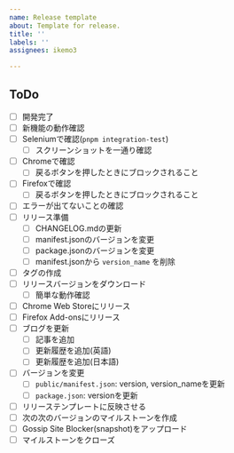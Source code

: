 ```yaml
---
name: Release template
about: Template for release.
title: ''
labels: ''
assignees: ikemo3

---
```


## ToDo

* [ ] 開発完了
* [ ] 新機能の動作確認
* [ ] Seleniumで確認(`pnpm integration-test`)
    * [ ] スクリーンショットを一通り確認
* [ ] Chromeで確認
    * [ ] 戻るボタンを押したときにブロックされること
* [ ] Firefoxで確認
    * [ ] 戻るボタンを押したときにブロックされること
* [ ] エラーが出てないことの確認
* [ ] リリース準備
    * [ ] CHANGELOG.mdの更新
    * [ ] manifest.jsonのバージョンを変更
    * [ ] package.jsonのバージョンを変更
    * [ ] manifest.jsonから `version_name` を削除
* [ ] タグの作成
* [ ] リリースバージョンをダウンロード
    * [ ] 簡単な動作確認
* [ ] Chrome Web Storeにリリース
* [ ] Firefox Add-onsにリリース
* [ ] ブログを更新
    * [ ] 記事を追加
    * [ ] 更新履歴を追加(英語)
    * [ ] 更新履歴を追加(日本語)
* [ ] バージョンを変更
    * [ ] `public/manifest.json`: version, version_nameを更新
    * [ ] `package.json`: versionを更新
* [ ] リリーステンプレートに反映させる
* [ ] 次の次のバージョンのマイルストーンを作成
* [ ] Gossip Site Blocker(snapshot)をアップロード
* [ ] マイルストーンをクローズ

